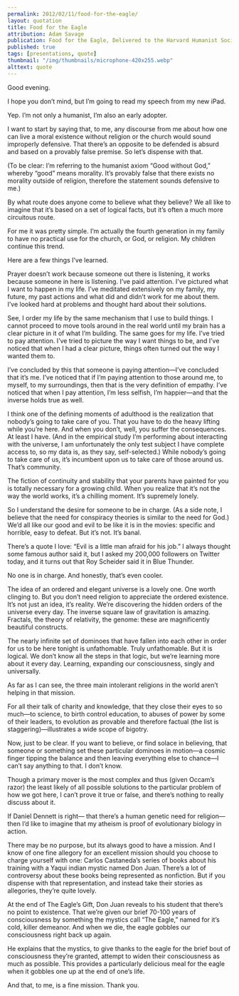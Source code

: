 ```yaml
---
permalink: 2012/02/11/food-for-the-eagle/
layout: quotation
title: Food for the Eagle
attribution: Adam Savage
publication: Food for the Eagle, Delivered to the Harvard Humanist Society, April 2010
published: true
tags: [presentations, quote]
thumbnail: "/img/thumbnails/microphone-420x255.webp"
alttext: quote
---
```


<p>Good evening.</p>

<p>I hope you don’t mind, but I’m going to read my speech from my new iPad.</p>

<p>Yep. I’m not only a humanist, I’m also an early adopter.</p>

<p>I want to start by saying that, to me, any discourse from me about how one can live a moral existence without religion 
or the church would sound improperly defensive. That there’s an opposite to be defended is absurd and based on a provably 
false premise. So let’s dispense with that.</p>

<p>(To be clear: I’m referring to the humanist axiom “Good without God,” whereby “good” means morality. It’s provably false 
that there exists no morality outside of religion, therefore the statement sounds defensive to me.)</p>

<p>By what route does anyone come to believe what they believe? We all like to imagine that it’s based on a set of logical 
facts, but it’s often a much more circuitous route.</p>

<p>For me it was pretty simple. I’m actually the fourth generation in my family to have no practical use for the church, or 
God, or religion. My children continue this trend.</p>

<p>Here are a few things I’ve learned.</p>

<p>Prayer doesn’t work because someone out there is listening, it works because someone in here is listening. I’ve paid attention. 
I’ve pictured what I want to happen in my life. I’ve meditated extensively on my family, my future, my past actions and what 
did and didn’t work for me about them. I’ve looked hard at problems and thought hard about their solutions.</p>

<p>See, I order my life by the same mechanism that I use to build things. I cannot proceed to move tools around in the real world 
until my brain has a clear picture in it of what I’m building. The same goes for my life. I’ve tried to pay attention. I’ve tried to 
picture the way I want things to be, and I’ve noticed that when I had a clear picture, things often turned out the way I wanted them to.</p>

<p>I’ve concluded by this that someone is paying attention—I’ve concluded that it’s me. I’ve noticed that if I’m paying attention to those 
around me, to myself, to my surroundings, then that is the very definition of empathy. I’ve noticed that when I pay attention, I’m less 
selfish, I’m happier—and that the inverse holds true as well.</p>

<p>I think one of the defining moments of adulthood is the realization that nobody’s going to take care of you. That you have to do the heavy 
lifting while you’re here. And when you don’t, well, you suffer the consequences. At least I have. (And in the empirical study I’m performing 
about interacting with the universe, I am unfortunately the only test subject I have complete access to, so my data is, as they say, 
self-selected.) While nobody’s going to take care of us, it’s incumbent upon us to take care of those around us. That’s community.</p>

<p>The fiction of continuity and stability that your parents have painted for you is totally necessary for a growing child. When you realize 
that it’s not the way the world works, it’s a chilling moment. It’s supremely lonely.</p>

<p>So I understand the desire for someone to be in charge. (As a side note, I believe that the need for conspiracy theories is similar to 
the need for God.) We’d all like our good and evil to be like it is in the movies: specific and horrible, easy to defeat. But it’s not. It’s banal.</p>

<p>There’s a quote I love: “Evil is a little man afraid for his job.” I always thought some famous author said it, but I asked my 200,000 
followers on Twitter today, and it turns out that Roy Scheider said it in Blue Thunder.</p>

<p>No one is in charge. And honestly, that’s even cooler.</p>

<p>The idea of an ordered and elegant universe is a lovely one. One worth clinging to. But you don’t need religion to appreciate the 
ordered existence. It’s not just an idea, it’s reality. We’re discovering the hidden orders of the universe every day. The inverse 
square law of gravitation is amazing. Fractals, the theory of relativity, the genome: these are magnificently beautiful constructs.</p>

<p>The nearly infinite set of dominoes that have fallen into each other in order for us to be here tonight is unfathomable. Truly 
unfathomable. But it is logical. We don’t know all the steps in that logic, but we’re learning more about it every day. Learning, 
expanding our consciousness, singly and universally.</p>

<p>As far as I can see, the three main intolerant religions in the world aren’t helping in that mission.</p>

<p>For all their talk of charity and knowledge, that they close their eyes to so much—to science, to birth control education, to 
abuses of power by some of their leaders, to evolution as provable and therefore factual (the list is staggering)—illustrates a wide scope of bigotry.</p>

<p>Now, just to be clear. If you want to believe, or find solace in believing, that someone or something set these particular dominoes 
in motion—a cosmic finger tipping the balance and then leaving everything else to chance—I can’t say anything to that. I don’t know.</p>

<p>Though a primary mover is the most complex and thus (given Occam’s razor) the least likely of all possible solutions to the particular problem of 
how we got here, I can’t prove it true or false, and there’s nothing to really discuss about it.</p>

<p>If Daniel Dennett is right— that there’s a human genetic need for religion— then I’d like to imagine that my atheism is proof of 
evolutionary biology in action.</p>

<p>There may be no purpose, but its always good to have a mission. And I know of one fine allegory for an excellent mission should you 
choose to charge yourself with one: Carlos Castaneda’s series of books about his training with a Yaqui indian mystic named Don Juan. There’s 
a lot of controversy about these books being represented as nonfiction. But if you dispense with that representation, and instead take 
their stories as allegories, they’re quite lovely.</p>

<p>At the end of The Eagle’s Gift, Don Juan reveals to his student that there’s no point to existence. That we’re given our brief 70-100 
years of consciousness by something the mystics call “The Eagle,” named for it’s cold, killer demeanor. And when we die, the eagle 
gobbles our consciousness right back up again.</p>

<p>He explains that the mystics, to give thanks to the eagle for the brief bout of consciousness they’re granted, attempt to widen their 
consciousness as much as possible. This provides a particularly delicious meal for the eagle when it gobbles one up at the end of one’s life.</p>

<p>And that, to me, is a fine mission. Thank you.</p>
